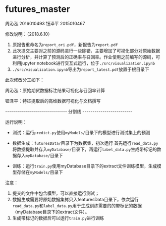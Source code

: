 # futures_master

周沁泓 2016010493 钮泽平 2015010467

修改说明：（2018.6.10）

1. 原报告重命名为```report_ori.pdf```，新报告为```report.pdf```
2. 此次提交主要对之前的源码进行一些除错，主要增加了可视化部分对原始数据进行分析，并计算了预测后的正确率与召回率。作业使用之前编写的源码，可利用jupyter notebook进行交互式运行，位于```./src/visualization.ipynb```
3. ```./src/visualization.ipynb```导出为```report_latest.pdf```放置于根目录下

此次修改分工如下：

周沁泓：原始期货数据标注结果可视化与召回率计算

钮泽平：特征提取后的高维数据可视化与文档撰写

------------------------------- 分割线 -------------------------

运行说明：

- 测试：运行```predict.py```使用```myModels/```目录下的模型进行测试集上的预测

- 数据生成：```futuresData/```目录下为数据集，初次运行 首先运行```read_data.py```将数据提取并存入```myDatabase/```目录下，再运行```label_data.py```生成带标记的数据存入```myDatabase/```目录下

- 训练：运行```train.py```使用myDatabase目录下的extract文件训练模型，生成模型存储在```myModels/```目录下

注意：
1. 提交的文件中包含模型，可以直接运行测试；
2. 数据生成需要将原始数据集拷贝入featuresData目录下，依次运行```read_data.py```和```label_data.py```用于生成训练需要的的带标记的数据（myDatabase目录下的extract文件）。
3. 生成带标记的数据后可以运行```train.py```进行训练
